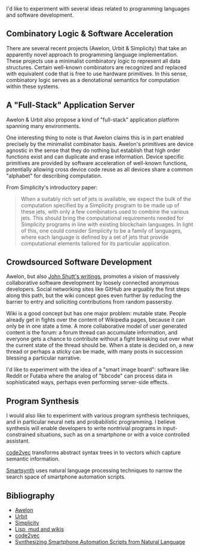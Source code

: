 I'd like to experiment with several ideas related to programming
languages and software development.

## Combinatory Logic & Software Acceleration
There are several recent projects (Awelon, Urbit & Simplicity) that
take an apparently novel approach to programming language
implementation. These projects use a minimalist combinatory logic to
represent all data structures. Certain well-known combinators are
recognized and replaced with equivalent code that is free to use
hardware primitives. In this sense, combinatory logic serves as a
denotational semantics for computation within these systems.

## A "Full-Stack" Application Server
Awelon & Urbit also propose a kind of "full-stack" application
platform spanning many environments.

One interesting thing to note is that Awelon claims this is in part
enabled precisely by the minimalist combinator basis. Awelon's
primitives are device agnostic in the sense that they do nothing but
establish that high order functions exist and can duplicate and erase
information. Device specific primitives are provided by software
acceleration of well-known functions, potentially allowing cross
device code reuse as all devices share a common "alphabet" for
describing computation.

From Simplicity's introductory paper:

> When a suitably rich set of jets is available, we expect the bulk of
> the computation specified by a Simplicity program to be made up of
> these jets, with only a few combinators used to combine the various
> jets. This should bring the computational requirements needed for
> Simplicity programs in line with existing blockchain languages. In
> light of this, one could consider Simplicity to be a family of
> languages, where each language is defined by a set of jets that
> provide computational elements tailored for its particular
> application.

## Crowdsourced Software Development
Awelon, but also [John Shutt's
writings](http://fexpr.blogspot.com/2018/10/lisp-mud-and-wikis.html),
promotes a vision of massively collaborative software development by
loosely connected anonymous developers. Social networking sites like
GitHub are arguably the first steps along this path, but the wiki
concept goes even further by reducing the barrier to entry and
soliciting contributions from random passersby.

Wiki is a good concept but has one major problem: mutable
state. People already get in fights over the content of Wikipedia
pages, because it can only be in one state a time. A more
collaborative model of user generated content is the forum: a forum
thread can accumulate information, and everyone gets a chance to
contribute without a fight breaking out over what the current state of
the thread should be. When a state is decided on, a new thread or
perhaps a sticky can be made, with many posts in succession blessing a
particular narrative.

I'd like to experiment with the idea of a "smart image board":
software like Reddit or Futaba where the analog of "bbcode" can
process data in sophisticated ways, perhaps even performing
server-side effects.

## Program Synthesis
I would also like to experiment with various program synthesis
techniques, and in particular neural nets and probabilistic
programming. I believe synthesis will enable developers to write
nontrivial programs in input-constrained situations, such as on a
smartphone or with a voice controlled assistant.

[code2vec](https://code2vec.org/) transforms abstract syntax trees in
to vectors which capture semantic information.

[Smartsynth](http://vuminhle.com/pdf/mobisys13.pdf) uses natural
language processing techniques to narrow the search space of
smartphone automation scripts.

## Bibliography
- [Awelon](https://github.com/dmbarbour/wikilon/blob/master/docs/AwelonLang.md)
- [Urbit](https://media.urbit.org/whitepaper.pdf)
- [Simplicity](https://blockstream.com/simplicity.pdf)
- [Lisp, mud and wikis](http://fexpr.blogspot.com/2018/10/lisp-mud-and-wikis.html)
- [code2vec](https://code2vec.org/)
- [Synthesizing Smartphone Automation Scripts from Natural Language](http://vuminhle.com/pdf/mobisys13.pdf)
